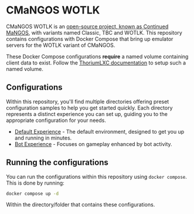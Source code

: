 # CMaNGOS WOTLK

CMaNGOS WOTLK is an [open-source project, known as Continued MaNGOS](https://github.com/cmangos/mangos-wotlk), with variants named Classic, TBC and WOTLK. This repository contains configurations with Docker Compose that bring up emulator servers for the WOTLK variant of CMaNGOS.

These Docker Compose configurations **require** a named volume containing client data to exist. Follow the [ThoriumLXC documentation](thoriumlxc.github.io) to setup such a named volume.

## Configurations

Within this repository, you'll find multiple directories offering preset configuration samples to help you get started quickly. Each directory represents a distinct experience you can set up, guiding you to the appropriate configuration for your needs.

- [Default Experience](./default) - The default environment, designed to get you up and running in minutes.
- [Bot Experience](./bots/) - Focuses on gameplay enhanced by bot activity.

## Running the configurations

You can run the configurations within this repository using `docker compose`. This is done by running:

```bash
docker compose up -d
```

Within the directory/folder that contains these configurations.
